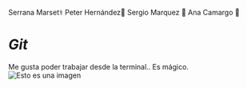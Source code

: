Serrana Marset:medical_symbol:
Peter Hernández:trident: 
Sergio Marquez :rocket: 
Ana Camargo :microphone:

# **_Git_**
Me gusta poder trabajar desde la terminal.. Es mágico.
![Esto es una imagen](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)
